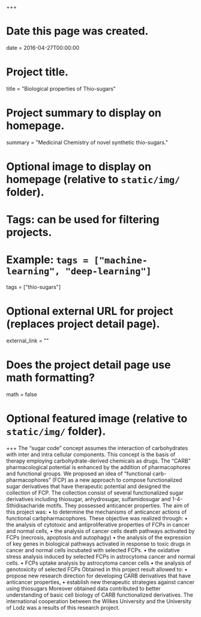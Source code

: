 +++
# Date this page was created.
date = 2016-04-27T00:00:00

# Project title.
title = "Biological properties of Thio-sugars"

# Project summary to display on homepage.
summary = "Medicinal Chemistry of novel synthetic thio-sugars."

# Optional image to display on homepage (relative to `static/img/` folder).

# Tags: can be used for filtering projects.
# Example: `tags = ["machine-learning", "deep-learning"]`
tags = ["thio-sugars"]

# Optional external URL for project (replaces project detail page).
external_link = ""

# Does the project detail page use math formatting?
math = false

# Optional featured image (relative to `static/img/` folder).

+++
The “sugar code” concept assumes the interaction of carbohydrates with inter and intra cellular components. This concept is the basis of therapy employing carbohydrate-derived chemicals as drugs. The “CARB” pharmacological potential is enhanced by the addition of pharmacophores and functional groups. We proposed an idea of “functional carb-pharmacophores” (FCP) as a new approach to compose functionalized sugar derivatives that have therapeutic potential and designed the collection of FCP. The collection consist of several functionalized sugar derivatives including thiosugar, anhydrosugar, sulfamidosugar and 1-4-Sthidisacharide motifs. They possessed anticancer properties. 
The aim of this project was: 
• to determine the mechanisms of anticancer actions of functional carbpharmacophores. 
These objective was realized through: 
• the analysis of cytotoxic and antiproliferative properties of FCPs in cancer and normal cells, 
• the analysis of cancer cells death pathways activated by FCPs (necrosis, apoptosis and autophagy) 
• the analysis of the expression of key genes in biological pathways activated in response to toxic drugs in cancer and normal cells incubated with selected FCPs. 
• the oxidative stress analysis induced by selected FCPs in astrocytoma cancer and normal cells. 
• FCPs uptake analysis by astrocytoma cancer cells 
• the analysis of genotoxicity of selected FCPs 
Obtained in this project result allowed to: 
• propose new research direction for developing CARB derivatives that have anticancer properties, 
• establish new therapeutic strategies against cancer using thiosugars
Moreover obtained data contributed to better understanding of basic cell biology of CARB functionalized derivatives. 
The international cooperation between the Wilkes University and the University of Lodz was a results of this research project. 
